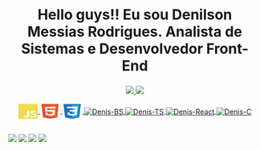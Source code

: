 <h1 align="center" style.color="brown"> Hello guys!! Eu sou Denilson Messias Rodrigues. Analista de Sistemas e Desenvolvedor Front-End </h1>
  
###

<div align="center">
  <a href="https://github.com/DenilsonMRodrigues">
<img height="160em" src="https://github-readme-stats.vercel.app/api?username=DenilsonMRodrigues&show_icons=true&theme=midnight-purple&include_all_commits=true&count_private=true"/>

<img height="160em" src="https://github-readme-stats.vercel.app/api/top-langs/?username=DenilsonMRodrigues&layout=compact&langs_count=7&theme=midnight-purple"/>
</div>
  
  <div align="center" style="display: inline_block"><br>
<img align="center" alt="Denis-Js" height="30" width="40" src="https://raw.githubusercontent.com/devicons/devicon/master/icons/javascript/javascript-plain.svg">
  <img align="center" alt="Denis-HTML" height="30" width="40" src="https://raw.githubusercontent.com/devicons/devicon/master/icons/html5/html5-original.svg">
  <img align="center" alt="Denis-CSS" height="30" width="40" src="https://raw.githubusercontent.com/devicons/devicon/master/icons/css3/css3-original.svg">
  <img align="center" alt="Denis-BS" height="30" width="40" src="https://cdn.jsdelivr.net/gh/devicons/devicon/icons/bootstrap/bootstrap-plain-wordmark.svg">
     <img align="center" alt="Denis-TS" height="30" width="40" src="https://cdn.jsdelivr.net/gh/devicons/devicon/icons/typescript/typescript-original.svg"/>
  <img align="center" alt="Denis-React" height="30" width="40" src="https://cdn.jsdelivr.net/gh/devicons/devicon/icons/react/react-original-wordmark.svg"/>
   <img align="center" alt="Denis-C" height="30" width="40" src="https://cdn.jsdelivr.net/gh/devicons/devicon/icons/c/c-original.svg" />
</div>

  ##
  
  <div>
   <a href="https://www.linkedin.com/in/denilson-messias-rodrigues" target="_blank"><img src="https://img.shields.io/badge/LinkedIn-0077B5?style=for-the-badge&logo=linkedin&logoColor=white"></a>
   <a href = "mailto:denilsonm95rodrig@gmail.com" target="_blank"><img src="https://img.shields.io/badge/Gmail-D14836?style=for-the-badge&logo=gmail&logoColor= branco"></a>
  <a href="https://www.youtube.com/channel/UCAKk81JiFGN21uZoxEUREA" target="_blank"><img src="https://img.shields.io/badge/YouTube-FF0000?style=for-the-badge&logo=youtube&logoColor=white"></a>
<a href="https://www.instagram.com/denilson_9506/" target="_blank"><img src="https://img.shields.io/badge/Instagram-E4405F?style=for-the-badge&logo=instagram&logoColor=white"></a>
</div>
